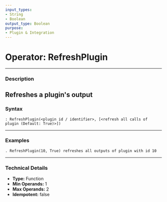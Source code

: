 ```yaml
---
input_types:
- String
- Boolean
output_type: Boolean
purpose:
- Plugin & Integration
---
```

# Operator: RefreshPlugin
---
### **Description**
Refreshes a plugin's output
---
### **Syntax**
```
: RefreshPlugin(<plugin id / identifier>, [<refresh all calls of plugin (Default: True)>])
```
---
### **Examples**
```
. RefreshPlugin(10, True) refreshes all outputs of plugin with id 10
```
---
### **Technical Details**
- **Type:** Function
- **Min Operands:** 1
- **Max Operands:** 2
- **Idempotent:** false